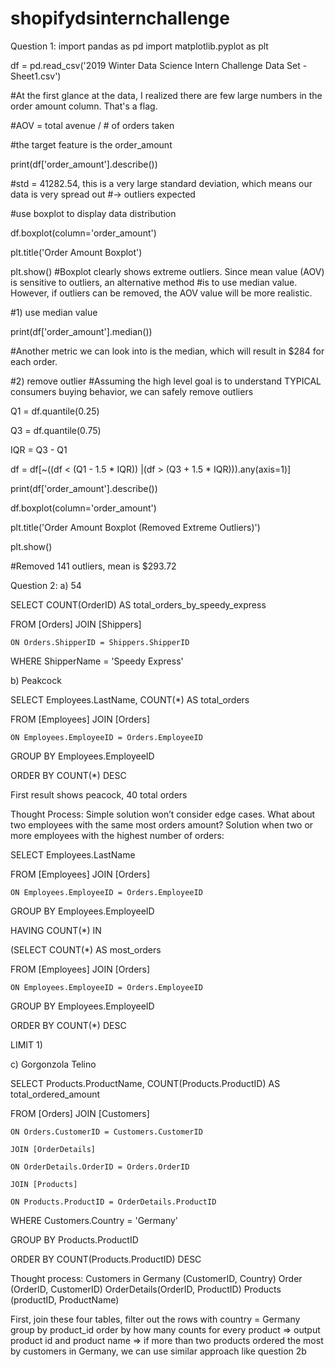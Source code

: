 # shopifydsinternchallenge

Question 1:
import pandas as pd
import matplotlib.pyplot as plt

df = pd.read_csv('2019 Winter Data Science Intern Challenge Data Set - Sheet1.csv')

#At the first glance at the data, I realized there are few large numbers in the order amount column. That's a flag.


#AOV = total avenue / # of orders taken

#the target feature is the order_amount

print(df['order_amount'].describe())

#std = 41282.54, this is a very large standard deviation, which means our data is very spread out
#-> outliers expected

#use boxplot to display data distribution

df.boxplot(column='order_amount')

plt.title('Order Amount Boxplot')

plt.show()
#Boxplot clearly shows extreme outliers. Since mean value (AOV) is sensitive to outliers, an alternative method
#is to use median value. However, if outliers can be removed, the AOV value will be more realistic.

#1) use median value

print(df['order_amount'].median())

#Another metric we can look into is the median, which will result in $284 for each order.

#2) remove outlier
#Assuming the high level goal is to understand TYPICAL consumers buying behavior, we can safely remove outliers

Q1 = df.quantile(0.25)

Q3 = df.quantile(0.75)

IQR = Q3 - Q1

df = df[~((df < (Q1 - 1.5 * IQR)) |(df > (Q3 + 1.5 * IQR))).any(axis=1)]

print(df['order_amount'].describe())

df.boxplot(column='order_amount')

plt.title('Order Amount Boxplot (Removed Extreme Outliers)')

plt.show()

#Removed 141 outliers, mean is $293.72


Question 2: 
a) 54

SELECT COUNT(OrderID) AS total_orders_by_speedy_express

FROM [Orders] JOIN [Shippers]

	ON Orders.ShipperID = Shippers.ShipperID
	
WHERE ShipperName = 'Speedy Express'


b) Peakcock

SELECT Employees.LastName, COUNT(*) AS total_orders

FROM [Employees] JOIN [Orders]

	ON Employees.EmployeeID = Orders.EmployeeID
	
GROUP BY Employees.EmployeeID

ORDER BY COUNT(*) DESC

First result shows peacock, 40 total orders 

Thought Process: Simple solution won’t consider edge cases. What about two employees with the same most orders amount?
Solution when two or more employees with the highest number of orders: 

SELECT Employees.LastName

FROM [Employees] JOIN [Orders]

	ON Employees.EmployeeID = Orders.EmployeeID
	
GROUP BY Employees.EmployeeID

HAVING COUNT(*) IN 

(SELECT COUNT(*) AS most_orders

FROM [Employees] JOIN [Orders]

	ON Employees.EmployeeID = Orders.EmployeeID
	
GROUP BY Employees.EmployeeID

ORDER BY COUNT(*) DESC

LIMIT 1)


c) Gorgonzola Telino

SELECT Products.ProductName, COUNT(Products.ProductID) AS total_ordered_amount

FROM [Orders] JOIN [Customers] 

	ON Orders.CustomerID = Customers.CustomerID
	
    JOIN [OrderDetails] 
    
    ON OrderDetails.OrderID = Orders.OrderID
    
    JOIN [Products] 
    
    ON Products.ProductID = OrderDetails.ProductID
    
WHERE Customers.Country = 'Germany'

GROUP BY Products.ProductID

ORDER BY COUNT(Products.ProductID) DESC

Thought process:
Customers in Germany (CustomerID, Country) 
Order (OrderID, CustomerID)
OrderDetails(OrderID, ProductID)
Products (productID, ProductName)

First, join these four tables, 
filter out the rows with country = Germany
group by product_id
order by how many counts for every product
=> output product id and product name
=> if more than two products ordered the most by customers in Germany, we can use similar approach like question 2b 



